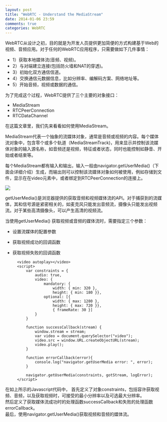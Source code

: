 ```yaml
---
layout: post
title: "WebRTC - Understand the MediaStream"
date: 2014-01-06 23:59
comments: true
categories: WebRTC
---
```


WebRTC从设计之初，目的就是为开发人员提供更加简便的方式构建基于Web的视频、音频应用。对于任何的WebRTC应用程序，只需要做如下几件事情：

- 1）获取本地媒体流(音频、视频)。
- 2）与对端建立连接(包括防火墙和NAT的穿透)。
- 3）初始化双方通信信道。
- 4）交换通信元数据信息，比如分辨率、编解码方案、网络地址等。
- 5）开始音频，视频或数据的通信。

<!--More-->

为了完成这个过程，WebRTC提供了三个主要的对象接口：

- MediaStream
- RTCPeerConnection
- RTCDataChannel

在这篇文章里，我们先来看看如何使用MediaStream。

MediaStream代表一个抽象的流媒体对象，通常是音频或视频的内容。每个媒体流对象中，包含零个或多个轨道（MediaStreamTrack)，用来显示并控制该流媒体对象的输入源名称，如音频还是视频，特征或者状态，同时也能控制如静音、开始或者结束等。

每个MediaStream都有输入和输出，输入一般由navigator.getUserMedia()（下面会详细介绍）生成，而输出则可以控制该流媒体对象如何被使用，例如存储到文件，显示在在video元素中，或者绑定到RTCPeerConnection的连接上。

<img src="{{ root_url }}/images/webrtc/media-stream.png" />

getUserMedia()是浏览器提供的获取音频和视频媒体流的API。对于捕获到的流媒体，其和信号源是紧密相关的，如麦克风只能发出音频流，摄像头只能发出视频流。对于某些高清摄像头，可以产生高清的视频流。

当使用getUserMedia() 获取视频或音频的媒体流时，需要指定三个参数：

* 设置流媒体的配置参数
* 获取视频成功的回调函数
* 获取视频失败的回调函数

		
        <video autoplay></video>
	    <script>
		    var constraints = {
				audio: true,
				video: { 
		    	  	mandatory: {  
		        		width: { min: 320 },
		        		height: { min: 180 }},	        
		      		optional: [{	        	 
			          	width: { max: 1280 }, 
			          	height: { max: 720 }},	        
		        	    { frameRate: 30 }]
		        }
		    }
		 
		    function successCallback(stream) {
			    window.stream = stream; 
			    var video = document.querySelector("video");
			    video.src = window.URL.createObjectURL(stream);
			    video.play();
			}

			function errorCallback(error){
			    console.log("navigator.getUserMedia error: ", error);
			}

			navigator.getUserMedia(constraints, gotStream, logError);  
		</script>


在如上所示的Javascript代码中，
首先定义了对象constraints，包括容许获取视频、音频，以及获取视频时，可接受的最小分辨率以及可选最大分辨率。  
然后定义了获取媒体流成功时的处理函数successCallback和失败的处理函数errorCallback。  
最后，使用navigator.getUserMedia()获取视频和音频的媒体流。  


